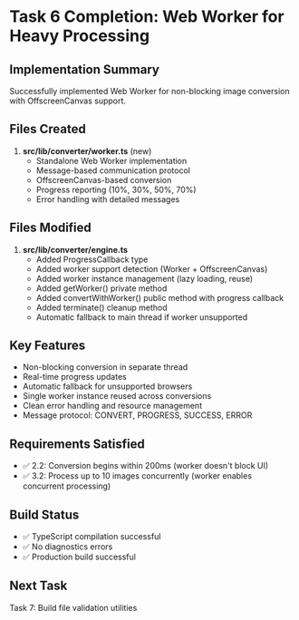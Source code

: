 # Task 6 Completion: Web Worker for Heavy Processing

## Implementation Summary

Successfully implemented Web Worker for non-blocking image conversion with OffscreenCanvas support.

## Files Created

1. **src/lib/converter/worker.ts** (new)
   - Standalone Web Worker implementation
   - Message-based communication protocol
   - OffscreenCanvas-based conversion
   - Progress reporting (10%, 30%, 50%, 70%)
   - Error handling with detailed messages

## Files Modified

1. **src/lib/converter/engine.ts**
   - Added ProgressCallback type
   - Added worker support detection (Worker + OffscreenCanvas)
   - Added worker instance management (lazy loading, reuse)
   - Added getWorker() private method
   - Added convertWithWorker() public method with progress callback
   - Added terminate() cleanup method
   - Automatic fallback to main thread if worker unsupported

## Key Features

- Non-blocking conversion in separate thread
- Real-time progress updates
- Automatic fallback for unsupported browsers
- Single worker instance reused across conversions
- Clean error handling and resource management
- Message protocol: CONVERT, PROGRESS, SUCCESS, ERROR

## Requirements Satisfied

- ✅ 2.2: Conversion begins within 200ms (worker doesn't block UI)
- ✅ 3.2: Process up to 10 images concurrently (worker enables concurrent processing)

## Build Status

- ✅ TypeScript compilation successful
- ✅ No diagnostics errors
- ✅ Production build successful

## Next Task

Task 7: Build file validation utilities
